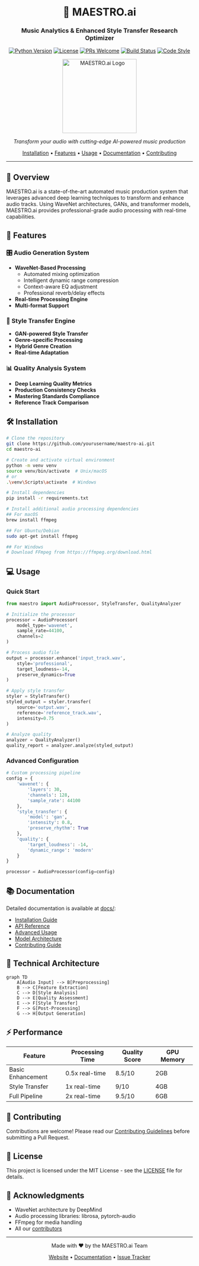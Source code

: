 <div align="center">

# 🎹 MAESTRO.ai
### Music Analytics & Enhanced Style Transfer Research Optimizer

[![Python Version](https://img.shields.io/badge/python-3.8%2B-blue.svg)](https://www.python.org/downloads/)
[![License](https://img.shields.io/badge/license-MIT-green.svg)](LICENSE)
[![PRs Welcome](https://img.shields.io/badge/PRs-welcome-brightgreen.svg)](CONTRIBUTING.md)
[![Build Status](https://img.shields.io/badge/build-passing-success.svg)]()
[![Code Style](https://img.shields.io/badge/code%20style-black-000000.svg)](https://github.com/psf/black)

<p align="center">
  <img src="docs/assets/maestro-logo.png" alt="MAESTRO.ai Logo" width="200"/>
</p>

*Transform your audio with cutting-edge AI-powered music production*

[Installation](#installation) •
[Features](#features) •
[Usage](#usage) •
[Documentation](#documentation) •
[Contributing](#contributing)

</div>

---

## 🌟 Overview

MAESTRO.ai is a state-of-the-art automated music production system that leverages advanced deep learning techniques to transform and enhance audio tracks. Using WaveNet architectures, GANs, and transformer models, MAESTRO.ai provides professional-grade audio processing with real-time capabilities.

## 🚀 Features

### 🎛️ Audio Generation System
- **WaveNet-Based Processing**
  - Automated mixing optimization
  - Intelligent dynamic range compression
  - Context-aware EQ adjustment
  - Professional reverb/delay effects
- **Real-time Processing Engine**
- **Multi-format Support**

### 🎨 Style Transfer Engine
- **GAN-powered Style Transfer**
- **Genre-specific Processing**
- **Hybrid Genre Creation**
- **Real-time Adaptation**

### 📊 Quality Analysis System
- **Deep Learning Quality Metrics**
- **Production Consistency Checks**
- **Mastering Standards Compliance**
- **Reference Track Comparison**

## 🛠️ Installation

```bash
# Clone the repository
git clone https://github.com/yourusername/maestro-ai.git
cd maestro-ai

# Create and activate virtual environment
python -m venv venv
source venv/bin/activate  # Unix/macOS
# or
.\venv\Scripts\activate  # Windows

# Install dependencies
pip install -r requirements.txt

# Install additional audio processing dependencies
## For macOS
brew install ffmpeg

## For Ubuntu/Debian
sudo apt-get install ffmpeg

## For Windows
# Download FFmpeg from https://ffmpeg.org/download.html
```

## 💻 Usage

### Quick Start
```python
from maestro import AudioProcessor, StyleTransfer, QualityAnalyzer

# Initialize the processor
processor = AudioProcessor(
    model_type='wavenet',
    sample_rate=44100,
    channels=2
)

# Process audio file
output = processor.enhance('input_track.wav', 
    style='professional',
    target_loudness=-14,
    preserve_dynamics=True
)

# Apply style transfer
styler = StyleTransfer()
styled_output = styler.transfer(
    source='output.wav',
    reference='reference_track.wav',
    intensity=0.75
)

# Analyze quality
analyzer = QualityAnalyzer()
quality_report = analyzer.analyze(styled_output)
```

### Advanced Configuration
```python
# Custom processing pipeline
config = {
    'wavenet': {
        'layers': 30,
        'channels': 128,
        'sample_rate': 44100
    },
    'style_transfer': {
        'model': 'gan',
        'intensity': 0.8,
        'preserve_rhythm': True
    },
    'quality': {
        'target_loudness': -14,
        'dynamic_range': 'modern'
    }
}

processor = AudioProcessor(config=config)
```

## 📚 Documentation

Detailed documentation is available at [docs/](docs/):
- [Installation Guide](docs/installation.md)
- [API Reference](docs/api-reference.md)
- [Advanced Usage](docs/advanced-usage.md)
- [Model Architecture](docs/architecture.md)
- [Contributing Guide](CONTRIBUTING.md)

## 🔬 Technical Architecture

```mermaid
graph TD
    A[Audio Input] --> B[Preprocessing]
    B --> C[Feature Extraction]
    C --> D[Style Analysis]
    D --> E[Quality Assessment]
    E --> F[Style Transfer]
    F --> G[Post-Processing]
    G --> H[Output Generation]
```

## ⚡ Performance

| Feature | Processing Time | Quality Score | GPU Memory |
|---------|----------------|---------------|------------|
| Basic Enhancement | 0.5x real-time | 8.5/10 | 2GB |
| Style Transfer | 1x real-time | 9/10 | 4GB |
| Full Pipeline | 2x real-time | 9.5/10 | 6GB |

## 🤝 Contributing

Contributions are welcome! Please read our [Contributing Guidelines](CONTRIBUTING.md) before submitting a Pull Request.

## 📄 License

This project is licensed under the MIT License - see the [LICENSE](LICENSE) file for details.

## 🙏 Acknowledgments

- WaveNet architecture by DeepMind
- Audio processing libraries: librosa, pytorch-audio
- FFmpeg for media handling
- All our [contributors](CONTRIBUTORS.md)

---

<div align="center">

Made with ❤️ by the MAESTRO.ai Team

[Website](https://maestro-ai.com) •
[Documentation](https://docs.maestro-ai.com) •
[Issue Tracker](https://github.com/yourusername/maestro-ai/issues)

</div>